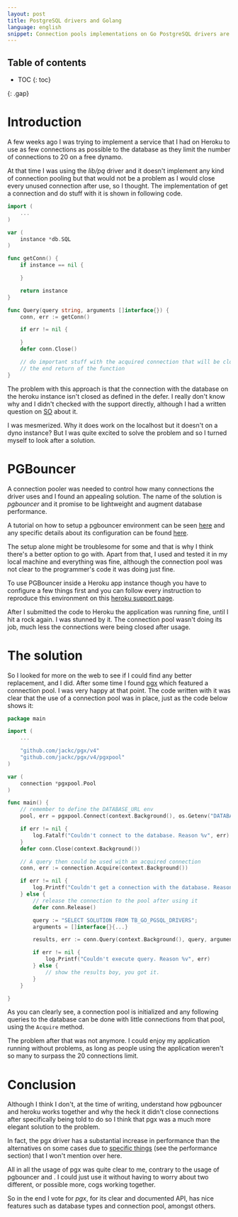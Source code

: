 ```yaml
---
layout: post
title: PostgreSQL drivers and Golang
language: english
snippet: Connection pools implementations on Go PostgreSQL drivers are scarse, in this post I will talk about lib/pg, pgbouncer and pgx
---
```


<h2>Table of contents</h2>

* TOC
{: toc}

{: .gap}

# Introduction

A few weeks ago I was trying to implement a service that I had on Heroku to use
as few connections as possible to the database as they limit the number of
connections to 20 on a free dynamo.

At that time I was using the _lib/pq_ driver and it  doesn't implement any kind
of connection pooling but that would not be a problem as I would close every
unused connection after use, so I thought. The implementation of get a
connection and do stuff with it is shown in following code.

``` go
import (
    ...
)

var (
    instance *db.SQL
)

func getConn() {
    if instance == nil {

    }

    return instance
}

func Query(query string, arguments []interface{}) {
    conn, err := getConn()

    if err != nil {

    }
    defer conn.Close()

    // do important stuff with the acquired connection that will be closed on
    // the end return of the function
}
```

The problem with this approach is that the connection with the database on the
heroku instance isn't closed as defined in the defer. I really don't know why
and I didn't checked with the support directly, although I had a written
question on [SO](https://stackoverflow.com/questions/60196656/closing-database-connections-on-heroku) about it.

I was mesmerized. Why it does work on the localhost but it doesn't on a dyno
instance? But I was quite excited to solve the problem and so I turned myself
to look after a solution.

# PGBouncer

A connection pooler was needed to control how many connections the driver uses
and I found an appealing solution. The name of the solution is *pgbouncer* and
it promise to be lightweight and augment database performance.

A tutorial on how to setup a pgbouncer environment can be seen
[here](https://www.pgbouncer.org/install.html) and any specific details about
its configuration can be found [here](https://www.pgbouncer.org/config.html).

The setup alone might be troublesome for some and that is why I think there's
a better option to go with. Apart from that, I used and tested it in my local
machine and everything was fine, although the connection pool was not clear
to the programmer's code it was doing just fine.

To use PGBouncer inside a Heroku app instance though you have to configure a
few things first and you can follow every instruction to reproduce this
environment on this [heroku support page](https://devcenter.heroku.com/articles/on-dyno-postgres-connection-pooling).

After I submitted the code to Heroku the application was running fine, until
I hit a rock again. I was stunned by it. The connection pool wasn't doing its
job, much less the connections were being closed after usage.

# The solution

So I looked for more on the web to see if I could find any better replacement,
and I did. After some time I found [pgx](https://github.com/jackc/pgx/) which
featured a connection pool. I was very happy at that point. The code written
with it was clear that the use of a connection pool was in place, just as the
code below shows it:

``` go
package main

import (
    ...

    "github.com/jackc/pgx/v4"
    "github.com/jackc/pgx/v4/pgxpool"
)

var (
    connection *pgxpool.Pool
)

func main() {
    // remember to define the DATABASE_URL env
    pool, err = pgxpool.Connect(context.Background(), os.Getenv("DATABASE_URL"))

    if err != nil {
        log.Fatalf("Couldn't connect to the database. Reason %v", err)
    }
    defer conn.Close(context.Background())

    // A query then could be used with an acquired connection
    conn, err := connection.Acquire(context.Background())

    if err != nil {
        log.Printf("Couldn't get a connection with the database. Reason %v", err)
    } else {
        // release the connection to the pool after using it
        defer conn.Release()

        query := "SELECT SOLUTION FROM TB_GO_PGSQL_DRIVERS";
        arguments = []interface{}{...}

        results, err := conn.Query(context.Background(), query, arguments...)

        if err != nil {
            log.Printf("Couldn't execute query. Reason %v", err)
        } else {
            // show the results boy, you got it.
        }
    }

}
```
As you can clearly see, a connection pool is initialized and any following
queries to the database can be done with little connections from that pool,
using the `Acquire` method.

The problem after that was not anymore. I could enjoy my application running
without problems, as long as people using the application weren't so many
to surpass the 20 connections limit.

# Conclusion

Although I think I don't, at the time of writing, understand how pgbouncer and
heroku works together and why the heck it didn't close connections after
specifically being told to do so I think that pgx was a much more elegant
solution to the problem.

In fact, the pgx driver has a substantial increase in performance than the
alternatives on some cases due to [specific things](https://github.com/jackc/pgx/blob/master/README.md)
(see the performance section) that I won't mention over here.

All in all the usage of pgx was quite clear to me, contrary to the usage of
pgbouncer and <insert any other pgsql driver here>. I could just use it without
having to worry about two different, or possible more, cogs working together.

So in the end I vote for *pgx*, for its clear and documented API, has nice
features such as database types and connection pool, amongst others.
